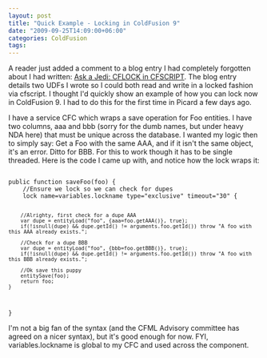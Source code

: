 ```yaml
---
layout: post
title: "Quick Example - Locking in ColdFusion 9"
date: "2009-09-25T14:09:00+06:00"
categories: ColdFusion 
tags: 
---
```


A reader just added a comment to a blog entry I had completely forgotten about I had written: <a href="http://www.raymondcamden.com/index.cfm/2005/8/12/Ask-a-Jedi-CFLOCK-in-CFSCRIPT">Ask a Jedi: CFLOCK in CFSCRIPT</a>. The blog entry details two UDFs I wrote so I could both read and write in a locked fashion via cfscript. I thought I'd quickly show an example of how you can lock now in ColdFusion 9. I had to do this for the first time in Picard a few days ago.
<!--more-->
I have a service CFC which wraps a save operation for Foo entities. I have two columns, aaa and bbb (sorry for the dumb names, but under heavy NDA here) that must be unique across the database. I wanted my logic then to simply say: Get a Foo with the same AAA, and if it isn't the same object, it's an error. Ditto for BBB. For this to work though it has to be single threaded. Here is the code I came up with, and notice how the lock wraps it:

<code>
public function saveFoo(foo) {
	//Ensure we lock so we can check for dupes 
	lock name=variables.lockname type="exclusive" timeout="30" {

		//Alrighty, first check for a dupe AAA
		var dupe = entityLoad("foo", {aaa=foo.getAAA()}, true);
		if(!isnull(dupe) && dupe.getId() != arguments.foo.getId()) throw "A foo with this AAA already exists.";
			
		//Check for a dupe BBB
		var dupe = entityLoad("foo", {bbb=foo.getBBB()}, true);
		if(!isnull(dupe) && dupe.getId() != arguments.foo.getId()) throw "A foo with this BBB already exists.";
			
		//Ok save this puppy
		entitySave(foo);
		return foo;
	}
}
</code>

I'm not a big fan of the syntax (and the CFML Advisory committee has agreed on a nicer syntax), but it's good enough for now. FYI, variables.lockname is global to my CFC and used across the component.